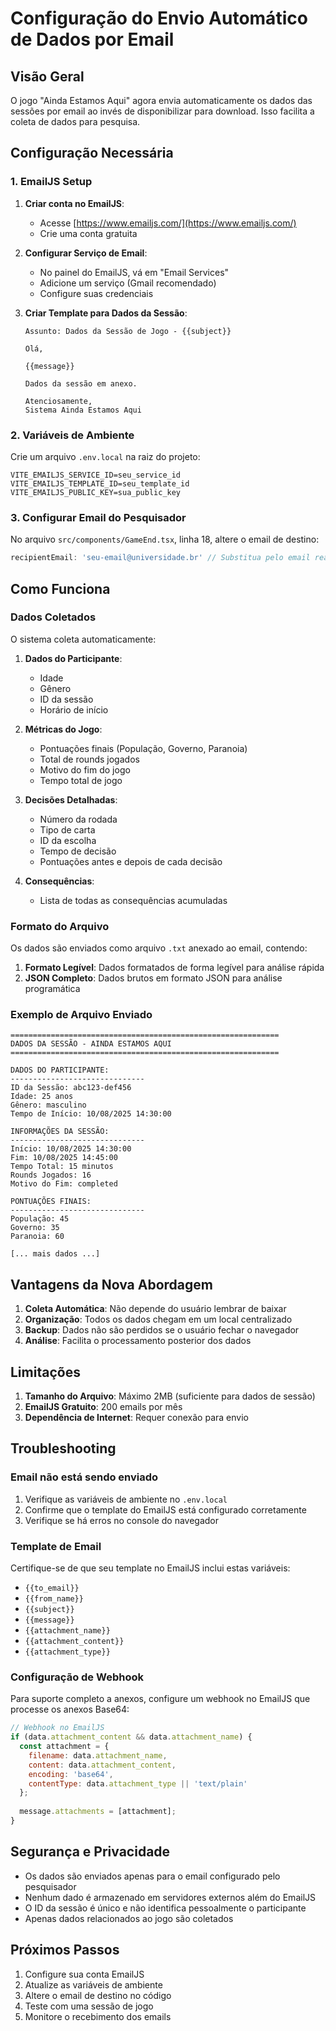 # Configuração do Envio Automático de Dados por Email

## Visão Geral

O jogo "Ainda Estamos Aqui" agora envia automaticamente os dados das sessões por email ao invés de disponibilizar para download. Isso facilita a coleta de dados para pesquisa.

## Configuração Necessária

### 1. EmailJS Setup

1. **Criar conta no EmailJS**:
   - Acesse [https://www.emailjs.com/](https://www.emailjs.com/)
   - Crie uma conta gratuita

2. **Configurar Serviço de Email**:
   - No painel do EmailJS, vá em "Email Services"
   - Adicione um serviço (Gmail recomendado)
   - Configure suas credenciais

3. **Criar Template para Dados da Sessão**:
   ```
   Assunto: Dados da Sessão de Jogo - {{subject}}
   
   Olá,
   
   {{message}}
   
   Dados da sessão em anexo.
   
   Atenciosamente,
   Sistema Ainda Estamos Aqui
   ```

### 2. Variáveis de Ambiente

Crie um arquivo `.env.local` na raiz do projeto:

```env
VITE_EMAILJS_SERVICE_ID=seu_service_id
VITE_EMAILJS_TEMPLATE_ID=seu_template_id
VITE_EMAILJS_PUBLIC_KEY=sua_public_key
```

### 3. Configurar Email do Pesquisador

No arquivo `src/components/GameEnd.tsx`, linha 18, altere o email de destino:

```typescript
recipientEmail: 'seu-email@universidade.br' // Substitua pelo email real
```

## Como Funciona

### Dados Coletados

O sistema coleta automaticamente:

1. **Dados do Participante**:
   - Idade
   - Gênero
   - ID da sessão
   - Horário de início

2. **Métricas do Jogo**:
   - Pontuações finais (População, Governo, Paranoia)
   - Total de rounds jogados
   - Motivo do fim do jogo
   - Tempo total de jogo

3. **Decisões Detalhadas**:
   - Número da rodada
   - Tipo de carta
   - ID da escolha
   - Tempo de decisão
   - Pontuações antes e depois de cada decisão

4. **Consequências**:
   - Lista de todas as consequências acumuladas

### Formato do Arquivo

Os dados são enviados como arquivo `.txt` anexado ao email, contendo:

1. **Formato Legível**: Dados formatados de forma legível para análise rápida
2. **JSON Completo**: Dados brutos em formato JSON para análise programática

### Exemplo de Arquivo Enviado

```
============================================================
DADOS DA SESSÃO - AINDA ESTAMOS AQUI
============================================================

DADOS DO PARTICIPANTE:
------------------------------
ID da Sessão: abc123-def456
Idade: 25 anos
Gênero: masculino
Tempo de Início: 10/08/2025 14:30:00

INFORMAÇÕES DA SESSÃO:
------------------------------
Início: 10/08/2025 14:30:00
Fim: 10/08/2025 14:45:00
Tempo Total: 15 minutos
Rounds Jogados: 16
Motivo do Fim: completed

PONTUAÇÕES FINAIS:
------------------------------
População: 45
Governo: 35
Paranoia: 60

[... mais dados ...]
```

## Vantagens da Nova Abordagem

1. **Coleta Automática**: Não depende do usuário lembrar de baixar
2. **Organização**: Todos os dados chegam em um local centralizado
3. **Backup**: Dados não são perdidos se o usuário fechar o navegador
4. **Análise**: Facilita o processamento posterior dos dados

## Limitações

1. **Tamanho do Arquivo**: Máximo 2MB (suficiente para dados de sessão)
2. **EmailJS Gratuito**: 200 emails por mês
3. **Dependência de Internet**: Requer conexão para envio

## Troubleshooting

### Email não está sendo enviado

1. Verifique as variáveis de ambiente no `.env.local`
2. Confirme que o template do EmailJS está configurado corretamente
3. Verifique se há erros no console do navegador

### Template de Email

Certifique-se de que seu template no EmailJS inclui estas variáveis:
- `{{to_email}}`
- `{{from_name}}`
- `{{subject}}`
- `{{message}}`
- `{{attachment_name}}`
- `{{attachment_content}}`
- `{{attachment_type}}`

### Configuração de Webhook

Para suporte completo a anexos, configure um webhook no EmailJS que processe os anexos Base64:

```javascript
// Webhook no EmailJS
if (data.attachment_content && data.attachment_name) {
  const attachment = {
    filename: data.attachment_name,
    content: data.attachment_content,
    encoding: 'base64',
    contentType: data.attachment_type || 'text/plain'
  };
  
  message.attachments = [attachment];
}
```

## Segurança e Privacidade

- Os dados são enviados apenas para o email configurado pelo pesquisador
- Nenhum dado é armazenado em servidores externos além do EmailJS
- O ID da sessão é único e não identifica pessoalmente o participante
- Apenas dados relacionados ao jogo são coletados

## Próximos Passos

1. Configure sua conta EmailJS
2. Atualize as variáveis de ambiente
3. Altere o email de destino no código
4. Teste com uma sessão de jogo
5. Monitore o recebimento dos emails
